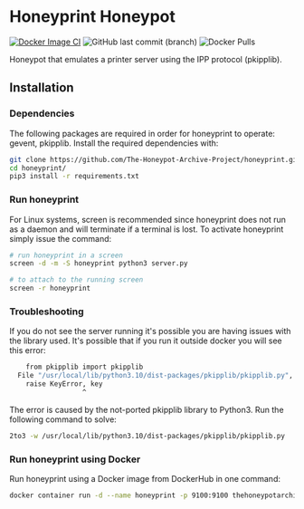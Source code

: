 # Honeyprint Honeypot
[![Docker Image CI](https://github.com/verovaleros/honeypot_honeyprint/actions/workflows/docker-image.yml/badge.svg)](https://github.com/verovaleros/honeypot_honeyprint/actions/workflows/docker-image.yml)
![GitHub last commit (branch)](https://img.shields.io/github/last-commit/verovaleros/honeypot_honeyprint)
![Docker Pulls](https://img.shields.io/docker/pulls/verovaleros/honeyprint?color=green)

Honeypot that emulates a printer server using the IPP protocol (pkipplib).

## Installation

### Dependencies

The following packages are required in order for honeyprint to operate: gevent, pkipplib. Install the required dependencies with:

```bash
git clone https://github.com/The-Honeypot-Archive-Project/honeyprint.git
cd honeyprint/
pip3 install -r requirements.txt
```

### Run honeyprint

For Linux systems, screen is recommended since honeyprint does not run as a daemon and will terminate if a terminal is lost. To activate honeyprint simply issue the command:

```bash
# run honeyprint in a screen
screen -d -m -S honeyprint python3 server.py

# to attach to the running screen
screen -r honeyprint
```

### Troubleshooting

If you do not see the server running it's possible you are having issues with the library used. It's possible that if you run it outside docker you will see this error:

```bash
    from pkipplib import pkipplib
  File "/usr/local/lib/python3.10/dist-packages/pkipplib/pkipplib.py", line 308
    raise KeyError, key
                  ^
```

The error is caused by the not-ported pkipplib library to Python3. Run the following command to solve:

```bash
2to3 -w /usr/local/lib/python3.10/dist-packages/pkipplib/pkipplib.py
```

### Run honeyprint using Docker

Run honeyprint using a Docker image from DockerHub in one command:

```bash
docker container run -d --name honeyprint -p 9100:9100 thehoneypotarchiveproject/honeyprint:latest
```
